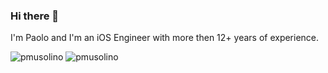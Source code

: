 ### Hi there 👋

I'm Paolo and I'm an iOS Engineer with more then 12+ years of experience.


<img src="https://github-readme-stats.vercel.app/api?username=pmusolino&show_icons=true&count_private=true" alt="pmusolino" />
<img src="https://github-readme-stats.vercel.app/api/top-langs/?username=pmusolino&hide=html" alt="pmusolino" />

